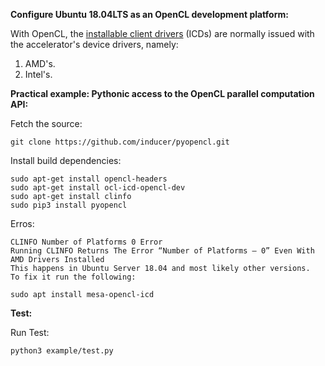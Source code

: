 **Configure Ubuntu 18.04LTS as an OpenCL development platform:**

With OpenCL, the [installable client drivers](https://www.khronos.org/news/permalink/opencl-installable-client-driver-icd-loader) (ICDs) are normally issued with the accelerator's device drivers, namely:

1. AMD's.
2. Intel's.


**Practical example: Pythonic access to the OpenCL parallel computation API:**

Fetch the source:

    git clone https://github.com/inducer/pyopencl.git

Install build dependencies:

    sudo apt-get install opencl-headers
    sudo apt-get install ocl-icd-opencl-dev
    sudo apt-get install clinfo
    sudo pip3 install pyopencl

Erros:

    CLINFO Number of Platforms 0 Error
    Running CLINFO Returns The Error “Number of Platforms – 0” Even With AMD Drivers Installed
    This happens in Ubuntu Server 18.04 and most likely other versions.  To fix it run the following:

    sudo apt install mesa-opencl-icd

**Test:**

Run Test:


    python3 example/test.py










